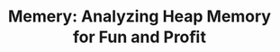 ---
title: "Memery: Analyzing Heap Memory for Fun and Proﬁt"
description: "Memory cartography exploits inter-region pointers, which rely on constant offsets within memory regions. However, this technique is less effective in nondeterministic memory layouts, such as those in heaps and stacks. In this project, we developed MEMERY, an algorithm that enhances memory cartography by reconstructing high-level data structures in heap memory. MEMERY assumes system protections like ASLR and no-execute bits, but still effectively detects singly- and doubly-linked structures and loops containing sensitive objects like function pointers and strings. It operates without requiring binary instrumentation or debugging symbols, making it effective in dynamic memory environments."

completion: "This project was completed as part of [James Micken's CS 263: Systems Security class](https://mickens.seas.harvard.edu/classes/cs-263-systems-security)."

paper_link: "/files/memery.pdf"
repo_link: https://github.com/tothepowerofn/memery?ref=tothepowerofn.io
---